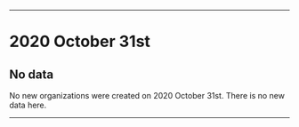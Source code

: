 
***

# 2020 October 31st

## No data

No new organizations were created on 2020 October 31st. There is no new data here.

***
